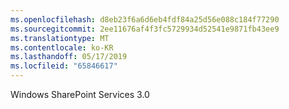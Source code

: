 ```yaml
---
ms.openlocfilehash: d8eb23f6a6d6eb4fdf84a25d56e088c184f77290
ms.sourcegitcommit: 2ee11676af4f3fc5729934d52541e9871fb43ee9
ms.translationtype: MT
ms.contentlocale: ko-KR
ms.lasthandoff: 05/17/2019
ms.locfileid: "65846617"
---
```

 Windows SharePoint Services 3.0 